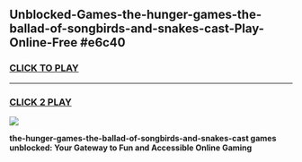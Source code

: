 
## Unblocked-Games-the-hunger-games-the-ballad-of-songbirds-and-snakes-cast-Play-Online-Free #e6c40
<h3>
<a href="https://us.freeplayer.one?title=the-hunger-games-the-ballad-of-songbirds-and-snakes-cast&ref=10M">CLICK TO PLAY</a></h3>
<hr>

<h3>
<a href="https://us.freeplayer.one?title=the-hunger-games-the-ballad-of-songbirds-and-snakes-cast&ref=10M">CLICK 2 PLAY</a>
  
</h3>

<a href="https://us.freeplayer.one?title=the-hunger-games-the-ballad-of-songbirds-and-snakes-cast&ref=10M"><img src="https://clearcache.store/games.png"></a>


**the-hunger-games-the-ballad-of-songbirds-and-snakes-cast games unblocked: Your Gateway to Fun and Accessible Online Gaming**
